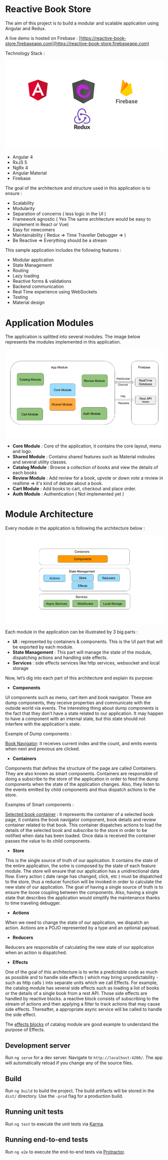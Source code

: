 # Reactive Book Store

The aim of this project is to build a modular and scalable application using Angular and Redux. 

A live demo is hosted on Firebase : [https://reactive-book-store.firebaseapp.com](https://reactive-book-store.firebaseapp.com)

Technology Stack : 

![alt text](documentation/technology-stack.png "Technology Stack")


* Angular 4
* RxJS 5
* NgRx 4
* Angular Material 
* Firebase


The goal of the architecture and structure used in this application is to ensure :

* Scalability
* Modularity
* Separation of concerns ( less logic in the UI )
* Framework agnostic ( Yes The same architecture would be easy to implement in React or Vue)
* Easy for newcomers
* Maintainability ( Redux => Time Traveller Debugger => ) 
* Be Reactive  => Everything should be a stream

This sample application includes the following features : 

* Modular application
* State Management
* Routing
* Lazy loading
* Reactive forms & validations
* Backend communication
* Real Time experience using WebSockets
* Testing
* Material design


# Application Modules 
The application is splitted into several modules. The image below represents the modules implemented in this application.

![alt text](documentation/app-modules.png "Application Modules")

* **Core Module** : Core of the application, it contains the core layout, menu and logo.
* **Shared Module** : Contains shared features such as Material mdoules and several utility classes.
* **Catalog Module** : Browse a collection of books and view the details of each books
* **Review Module** : Add review for a book, upvote or down vote a review in realtime => it's kind of debate about a book.
* **Cart Module** : Add books to cart, checkout and place order.
* **Auth Module** : Authentication ( Not implemented yet )

# Module Architecture
Every module in the application is following the architecture below : 

![alt text](documentation/module-architecture.png "Application Modules")

Each module in the application can be illustrated by  3 big parts : 
* **UI** : represented by containers & components. This is the UI part that will be exported by each module.
* **State Management** : This part will manage the state of the module, dispatching actions and handling side effects.
* **Services** : side effects services like http services, websocket and local storage


Now, let’s dig into each part of this architecture and explain its purpose:

* **Components** 

UI components such as menu, cart item and book navigator. These are dump components, they receive properties and communicate with the outside world via events. The interesting thing about dump components is the fact that they don’t have a state related to our application. It may happen to have a component with an internal state, but this state should not interfere with the application's state.

Example of Dump components : 

[Book Navigator](https://github.com/HaithemMosbahi/book-store/blob/master/src/app/catalog/components/book-navigator/book-navigator.component.ts): it receives current index and the count, and emits events when next and previous are clicked.

* **Containers**

Components that defines the structure of the page are called Containers. They are also known as smart components. Containers are responsible of doing a subscribe to the store of the application in order to feed the dump components when the state of the application changes. Also, they listen to the events emitted by child components and thus dispatch actions to the store.

Examples of Smart components : 

[Selected book container](https://github.com/HaithemMosbahi/book-store/blob/master/src/app/catalog/containers/selected-book.component.ts) : it represents the container of a selected book page, it contains the book navigator component, book details and review container related to that book. This container dispatches actions to load the details of the selected book and subscribe to the store in order to be notified when data has been loaded. Once data is received the container passes the value to its child components.

* **Store** 

This is the single source of truth of our application. It contains the state of the entire application, the sotre is composed by the state of each feature module. The store will ensure that our application has a unidirectional data flow. Every action ( date range has changed, click, etc )  must be dispatched to the store, thus a reducer function will be invoked in order to calculate the new state of our application. The goal of having a single source of truth is to ensure the loose coupling between the components. Also, having a single state that describes the application would simplify the maintenance thanks to time traveling debugger.

* **Actions**

When we need to change the state of our application, we dispatch an action. Actions are a POJO represented by a type and an optional payload.

* **Reducers**

Reducers are responsible of calculating the new state of our application when an action is dispatched.

* **Effects**

One of the goal of this architecture is to write a predictable code as much as possible and to handle side effects ( which may bring unpredictability - such as http calls )  into separate units which we call Effects.
For example, the catalog module has several side effects such as loading a list of books or the details of a single book from a rest API.
Those side effects are handled by reactive blocks. a reactive block consists of subscribing to the stream of actions and then applying a filter to track actions that may cause side effects. Thereafter, a appropriate async service will be called to handle the side effect.

The [effects blocks](https://github.com/HaithemMosbahi/book-store/blob/master/src/app/catalog/effects/catalog.effects.ts) of catalog module are good example to understand the purpose of Effects.


## Development server

Run `ng serve` for a dev server. Navigate to `http://localhost:4200/`. The app will automatically reload if you change any of the source files.


## Build

Run `ng build` to build the project. The build artifacts will be stored in the `dist/` directory. Use the `-prod` flag for a production build.

## Running unit tests

Run `ng test` to execute the unit tests via [Karma](https://karma-runner.github.io).

## Running end-to-end tests

Run `ng e2e` to execute the end-to-end tests via [Protractor](http://www.protractortest.org/).


